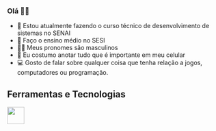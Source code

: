 ### Olá 🤙🏽

<!--
**Nekozin/Nekozin** is a ✨ _special_ ✨ repository because its `README.md` (this file) appears on your GitHub profile.

Here are some ideas to get you started:

- 🔭 I’m currently working on ...
- 🌱 I’m currently learning ...
- 👯 I’m looking to collaborate on ...
- 🤔 I’m looking for help with ...
- 💬 Ask me about ...
- 📫 How to reach me: ...
- 😄 Pronouns: ...
- ⚡ Fun fact: ...
-->
- 📔 Estou atualmente fazendo o curso técnico de desenvolvimento de sistemas no SENAI <br>
- 📗 Faço o ensino médio no SESI <br>
- 👦🏽 Meus pronomes são masculinos <br>
- 📱 Eu costumo anotar tudo que é importante em meu celular <br>
- 💻 Gosto de falar sobre qualquer coisa que tenha relação a jogos, computadores ou programação.

## Ferramentas e Tecnologias
<img src="https://cdn.jsdelivr.net/gh/devicons/devicon/icons/github/github-original.svg" width="40" height="40"/>

